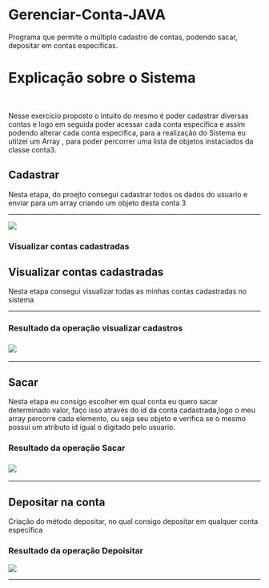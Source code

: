 # Gerenciar-Conta-JAVA
Programa que permite o múltiplo cadastro de contas, podendo sacar, depositar em contas especificas.
<h1>Explicação sobre o Sistema</h1><br>
<p>
Nesse exercicio proposto o intuito do mesmo é poder cadastrar diversas contas e logo em seguida poder acessar cada conta especifica 
e assim podendo alterar cada conta especifica, para a realização do Sistema eu utilzei um Array , para poder percorrer uma lista de objetos 
instaciados da classe conta3.
</p>
<h2>Cadastrar</h2>
<p>
Nesta etapa, do proejto consegui cadastrar todos os dados do usuario e enviar para um array criando um objeto  desta conta 3
</p>
<hr>
<img src="https://user-images.githubusercontent.com/111141842/229189326-7bb1b26a-f275-4ee8-a192-bc3a77d66167.jpg">
<h3>Visualizar contas cadastradas</h3>

<p>
  <h2>Visualizar contas cadastradas </h2>
Nesta etapa consegui visualizar todas as minhas contas cadastradas no sistema
</p>
<hr>
<h3>Resultado da operação visualizar cadastros<h3>
<img src="https://user-images.githubusercontent.com/111141842/229193922-8bad67dc-9c89-4950-b8b5-f6e9bf556079.jpg">
  <hr>

<h2>Sacar </h2>
<p>
  Nesta etapa eu consigo escolher em qual conta eu quero sacar determinado valor, faço isso através  do id da conta cadastrada,logo
  o meu array percorre cada elemento, ou seja seu objeto e verifica se o mesmo possui um atributo id igual o digitado pelo usuario.
  
</p>
<h3>Resultado da operação Sacar<h3>
<img src="https://user-images.githubusercontent.com/111141842/229195191-ce91bd61-12a2-43f6-872f-7429ee3c97bd.jpg">
  
  <hr>
  <h2>Depositar na conta </h2>
  <p>
    Criação do método depositar, no qual consigo depositar em qualquer conta especifica
  </p>
  <h3>Resultado da operação Depoisitar</h3>
  <img src="https://user-images.githubusercontent.com/111141842/229196138-95d37067-d241-40da-905d-53cfe7533428.jpg">
  <hr>




